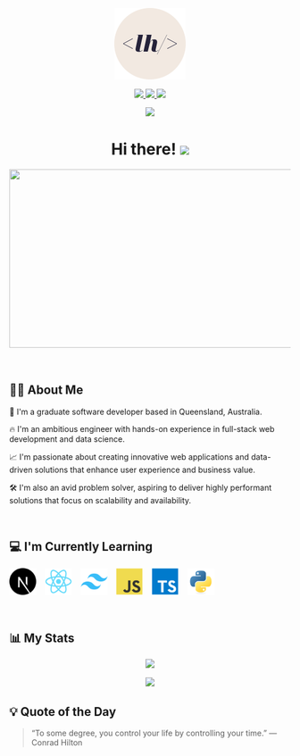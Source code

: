 <p align="center">
  <img src="/public/logo.png" width="128" />
</p>

<p align="center">
  <a href="mailto:larry.huynh.dev@outlook.com" target="_blank">
    <img src="https://img.shields.io/badge/Email-c4a7e7?style=for-the-badge&logo=maildotru&logoColor=232136" />
  </a>
  <a href="https://www.larryhuynh.dev" target="_blank">
    <img src="https://img.shields.io/badge/larryhuynh.dev-ea9a97?style=for-the-badge&logo=react&logoColor=232136" />
  </a>
  <a href="https://www.linkedin.com/in/larry-huynh-dev/" target="_blank">
    <img src="https://img.shields.io/badge/LinkedIn-9ccfd8?style=for-the-badge&logo=linkedin&logoColor=232136" />
  </a>
</p>

<p align="center">
  <img src="https://komarev.com/ghpvc/?username=larryh12&style=for-the-badge&color=232136" />
</p>

<h1 align="center">
  Hi there!
  <img src="https://media.giphy.com/media/hvRJCLFzcasrR4ia7z/giphy.gif" width="32" />
</h1>

<p align="center">
  <img src="https://media.giphy.com/media/R03zWv5p1oNSQd91EP/giphy.gif" width="640" height="320" />
</p>

<br/>

## :man_technologist: About Me

:koala: I'm a graduate software developer based in Queensland, Australia.

:fire: I'm an ambitious engineer with hands-on experience in full-stack web development and data science.

:chart_with_upwards_trend: I'm passionate about creating innovative web applications and data-driven solutions that enhance user experience and business value.

:hammer_and_wrench: I'm also an avid problem solver, aspiring to deliver highly performant solutions that focus on scalability and availability.

<br/>

## :computer: I'm Currently Learning

<p>
  <img src="https://github.com/devicons/devicon/blob/master/icons/nextjs/nextjs-original.svg" title="Next.js" width="48" height="48" />&nbsp;&nbsp;&nbsp;
  <img src="https://github.com/devicons/devicon/blob/master/icons/react/react-original.svg" title="React" width="48" height="48" />&nbsp;&nbsp;&nbsp;
  <img src="https://github.com/devicons/devicon/blob/master/icons/tailwindcss/tailwindcss-plain.svg" title="Tailwind CSS" width="48" height="48" />&nbsp;&nbsp;&nbsp;
  <img src="https://github.com/devicons/devicon/blob/master/icons/javascript/javascript-original.svg" title="JavaScript" width="48" height="48" />&nbsp;&nbsp;&nbsp;
  <img src="https://github.com/devicons/devicon/blob/master/icons/typescript/typescript-original.svg" title="TypeScript" width="48" height="48" />&nbsp;&nbsp;&nbsp;
  <img src="https://github.com/devicons/devicon/blob/master/icons/python/python-original.svg" title="Python" width="48" height="48" />&nbsp;&nbsp;&nbsp;
</p>

<br/>

## :bar_chart: My Stats

<p align="center">
  <img src="https://streak-stats.demolab.com?user=larryh12&card_width=640" />
</p>

<p align="center">
  <img src="https://github-readme-stats.vercel.app/api/wakatime?username=larryh12&layout=compact&hide=other&custom_title=Dev+Time" />
</p>

## :bulb: Quote of the Day

<!--QOTD_STARTS_HERE-->
<blockquote>&ldquo;To some degree, you control your life by controlling your time.&rdquo; &mdash; <footer>Conrad Hilton</footer></blockquote>
<!--QOTD_ENDS_HERE-->
